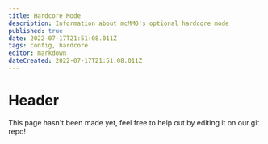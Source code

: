 ```yaml
---
title: Hardcore Mode
description: Information about mcMMO's optional hardcore mode
published: true
date: 2022-07-17T21:51:08.011Z
tags: config, hardcore
editor: markdown
dateCreated: 2022-07-17T21:51:08.011Z
---
```


# Header
This page hasn't been made yet, feel free to help out by editing it on our git repo!